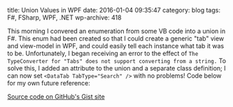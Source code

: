 title: Union Values in WPF
date: 2016-01-04 09:35:47
category: blog
tags: F#, FSharp, WPF, .NET
wp-archive: 418

This morning I convered an enumeration from some VB code into a union in F#.
This enum had been created so that I could create a generic "tab" view and
view-model in WPF, and could easily tell each instance what tab it was to be.
Unfortunately, I began receiving an error to the effect of `The TypeConverter
for "Tabs" does not support converting from a string.` To solve this, I added an
attribute to the union and a separate class definition; I can now set `<DataTab
TabType="Search" />` with no problems! Code below for my own future reference:

<noscript>
<a href="https://gist.github.com/amazingant/a35528775f7966adcb1e">Source code on
GitHub's Gist site</a>
</noscript>
<script
src="https://gist.github.com/amazingant/a35528775f7966adcb1e.js?file=Tabs.fsi"
type="text/javascript"></script>
